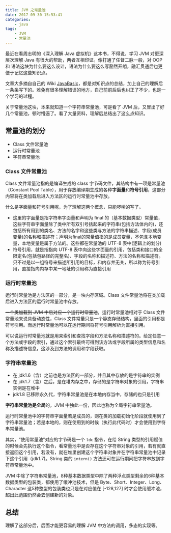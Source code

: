 ```yaml
---
title: JVM 之常量池
date: 2017-09-30 15:53:41
categories:
    - java
tags:
    - JVM
    - 常量池
---
```


最近在看周志明的《深入理解 Java 虚拟机》这本书，不得说，学习 JVM 对更深层次理解 Java 有很大的帮助，两者互相印证。像打通了任督二脉一般，对 OOP 和 语法这块为什么要这么设计，语法为什么要这么写豁然开朗，融汇贯通后也更便于记忆这些知识点。  

文章大多摘自自己的 Wiki [JavaBasic](https://github.com/HackerOO7/hackeroo7.github.com/wiki/Java-Basic)，都是对知识点的总结，加上自己的理解后一条条写下的。难免有很多理解错误的地方，自己前前后后也纠正了不少，也是一个学习的过程。  

关于常量池这块，本来就知道一个字符串常量池，可是看了 JVM 后，又冒出了好几个常量池，顿时懵逼了。看了大量资料，理解后总结出了这么点知识。

<!--more-->

## 常量池的划分

- Class 文件常量池
- 运行时常量池
- 字符串常量池

### Class 文件常量池

Class 文件常量池指的是编译生成的 class 字节码文件，其结构中有一项是常量池（Constant Pool Table），用于存放编译期生成的各种**字面量**和**符号引用**，这部分内容将在类加载后进入方法区的运行时常量池中存放。 

什么是字面量和符号引用呢，为了理解这两个概念，只能啰嗦的写了。
- 这里的字面量是指字符串字面量和声明为 final 的（基本数据类型）常量值，这些字符串字面量除了类中所有双引号括起来的字符串(包括方法体内的)，还包括所有用到的类名、方法的名字和这些类与方法的字符串描述、字段(成员变量)的名称和描述符；声明为final的常量值指的是成员变量，不包含本地变量，本地变量是属于方法的。这些都在常量池的 UTF-8 表中(逻辑上的划分)
- 符号引用，就是指指向 UTF-8 表中向这些字面量的引用，包括类和接口的全限定名(包括包路径的完整名)、字段的名称和描述符、方法的名称和描述符。只不过是以一组符号来描述所引用的目标，和内存并无关，所以称为符号引用，直接指向内存中某一地址的引用称为直接引用

### 运行时常量池

运行时常量池是方法区的一部分，是一块内存区域。Class 文件常量池将在类加载后进入方法区的运行时常量池中存放。

~~一个类加载到 JVM 中后对应一个运行时常量池~~，运行时常量池相对于 Class 文件常量池来说具备动态性，Class 文件常量只是一个静态存储结构，里面的引用都是符号引用。而运行时常量池可以在运行期间将符号引用解析为直接引用。 

可以说运行时常量池就是用来索引和查找字段和方法名称和描述符的。给定任意一个方法或字段的索引，通过这个索引最终可得到该方法或字段所属的类型信息和名称及描述符信息，这涉及到方法的调用和字段获取。

### 字符串常量池

- 在 jdk1.6（含）之前也是方法区的一部分，并且其中存放的是字符串的实例
- 在 jdk1.7（含）之后，是在堆内存之中，存储的是字符串对象的引用，字符串实例是在堆中
- jdk1.8 已移除永久代，字符串常量池是在本地内存当中，存储的也只是引用 

**字符串常量池是全局**的，JVM 中独此一份，因此也称为全局字符串常量池。 

运行时常量池中的字符串字面量若是成员的，则在类的加载初始化阶段就使用到了字符串常量池；若是本地的，则在使用到的时候（执行此代码时）才会使用到字符串常量池。 

其实，“使用常量池”对应的字节码是一个 `ldc` 指令，在给 String 类型的引用赋值的时候会先执行这个指令，看常量池中是否存在这个字符串对象的引用，若有就直接返回这个引用，若没有，就在堆里创建这个字符串对象并在字符串常量池中记录下这个引用（jdk1.7)。String 类的 `intern()` 方法还可在运行期间把字符串放到字符串常量池中。 

JVM 中除了字符串常量池，8种基本数据类型中除了两种浮点类型剩余的6种基本数据类型的包装类，都使用了缓冲池技术，但是 Byte、Short、Integer、Long、Character 这5种整型的包装类也只是在对应值在 [-128,127] 时才会使用缓冲池，超出此范围仍然会去创建新的对象。

## 总结

理解了这部分后，后面才能更容易的理解 JVM 中方法的调用，多态的实现等。



